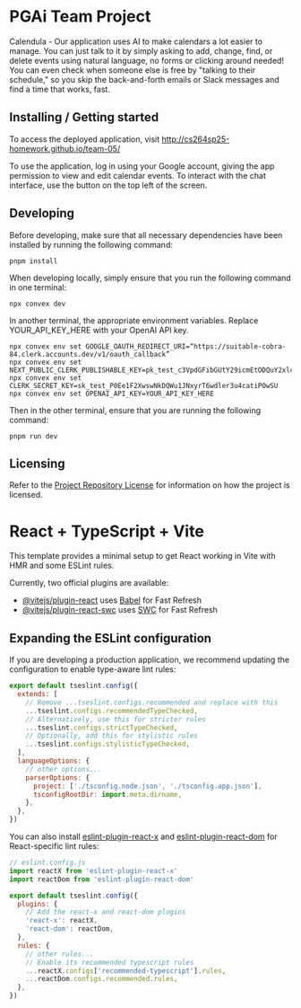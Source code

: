 # PGAi Team Project

Calendula - Our application uses AI to make calendars a lot easier to manage. You can just talk to it by simply asking to add, change, find, or delete events using natural language, no forms or clicking around needed! You can even check when someone else is free by "talking to their schedule," so you skip the back-and-forth emails or Slack messages and find a time that works, fast.

## Installing / Getting started

To access the deployed application, visit http://cs264sp25-homework.github.io/team-05/

To use the application, log in using your Google account, giving the app permission to view and edit calendar events. To interact with the chat interface, use the button on the top left of the screen.

## Developing

Before developing, make sure that all necessary dependencies have been installed by running the following command:

```shell
pnpm install
```

When developing locally, simply ensure that you run the following command in one terminal:

```shell
npx convex dev
```

In another terminal, the appropriate environment variables. Replace YOUR_API_KEY_HERE with your OpenAI API key.

```shell
npx convex env set GOOGLE_OAUTH_REDIRECT_URI=“https://suitable-cobra-84.clerk.accounts.dev/v1/oauth_callback”
npx convex env set NEXT_PUBLIC_CLERK_PUBLISHABLE_KEY=pk_test_c3VpdGFibGUtY29icmEtODQuY2xlcmsuYWNjb3VudHMuZGV2JA
npx convex env set CLERK_SECRET_KEY=sk_test_P0Ee1F2XwswNkDQWu1JNxyrT6wdler3u4catiPOwSU
npx convex env set OPENAI_API_KEY=YOUR_API_KEY_HERE
```

Then in the other terminal, ensure that you are running the following command:

```shell
pnpm run dev
```

## Licensing

Refer to the [Project Repository License](./LICENSE.md) for information on how the project is licensed.

# React + TypeScript + Vite

This template provides a minimal setup to get React working in Vite with HMR and some ESLint rules.

Currently, two official plugins are available:

- [@vitejs/plugin-react](https://github.com/vitejs/vite-plugin-react/blob/main/packages/plugin-react/README.md) uses [Babel](https://babeljs.io/) for Fast Refresh
- [@vitejs/plugin-react-swc](https://github.com/vitejs/vite-plugin-react-swc) uses [SWC](https://swc.rs/) for Fast Refresh

## Expanding the ESLint configuration

If you are developing a production application, we recommend updating the configuration to enable type-aware lint rules:

```js
export default tseslint.config({
  extends: [
    // Remove ...tseslint.configs.recommended and replace with this
    ...tseslint.configs.recommendedTypeChecked,
    // Alternatively, use this for stricter rules
    ...tseslint.configs.strictTypeChecked,
    // Optionally, add this for stylistic rules
    ...tseslint.configs.stylisticTypeChecked,
  ],
  languageOptions: {
    // other options...
    parserOptions: {
      project: ['./tsconfig.node.json', './tsconfig.app.json'],
      tsconfigRootDir: import.meta.dirname,
    },
  },
})
```

You can also install [eslint-plugin-react-x](https://github.com/Rel1cx/eslint-react/tree/main/packages/plugins/eslint-plugin-react-x) and [eslint-plugin-react-dom](https://github.com/Rel1cx/eslint-react/tree/main/packages/plugins/eslint-plugin-react-dom) for React-specific lint rules:

```js
// eslint.config.js
import reactX from 'eslint-plugin-react-x'
import reactDom from 'eslint-plugin-react-dom'

export default tseslint.config({
  plugins: {
    // Add the react-x and react-dom plugins
    'react-x': reactX,
    'react-dom': reactDom,
  },
  rules: {
    // other rules...
    // Enable its recommended typescript rules
    ...reactX.configs['recommended-typescript'].rules,
    ...reactDom.configs.recommended.rules,
  },
})
```
